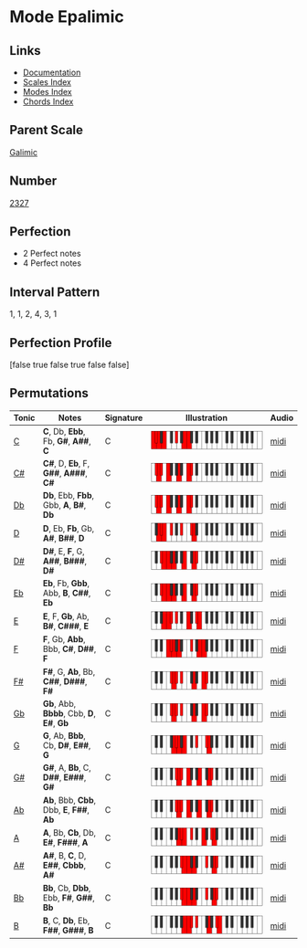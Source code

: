 # Mode Epalimic

## Links

- [Documentation](index.md)
- [Scales Index](Scales.md)
- [Modes Index](Modes.md)
- [Chords Index](Chords.md)

## Parent Scale

[Galimic](ScaleGalimic.md)

## Number

[2327](https://ianring.com/musictheory/scales/2327)

## Perfection

- 2 Perfect notes
- 4 Perfect notes

## Interval Pattern

1, 1, 2, 4, 3, 1

## Perfection Profile

[false true false true false false]

## Permutations

| Tonic | Notes | Signature | Illustration | Audio |
|-------|-------|-----------|--------------|-------|
| [C](ModeCNaturalEpalimic.md) | **C**, Db, **Ebb**, Fb, **G#**, **A##**, **C** | C | ![CNaturalEpalimic](ModeCNaturalEpalimic.png) | [midi](https://github.com/edipermadi/music/blob/main/docs/ModeCNaturalEpalimic.mid?raw=true) |
| [C#](ModeCSharpEpalimic.md) | **C#**, D, **Eb**, F, **G##**, **A###**, **C#** | C | ![CSharpEpalimic](ModeCSharpEpalimic.png) | [midi](https://github.com/edipermadi/music/blob/main/docs/ModeCSharpEpalimic.mid?raw=true) |
| [Db](ModeDFlatEpalimic.md) | **Db**, Ebb, **Fbb**, Gbb, **A**, **B#**, **Db** | C | ![DFlatEpalimic](ModeDFlatEpalimic.png) | [midi](https://github.com/edipermadi/music/blob/main/docs/ModeDFlatEpalimic.mid?raw=true) |
| [D](ModeDNaturalEpalimic.md) | **D**, Eb, **Fb**, Gb, **A#**, **B##**, **D** | C | ![DNaturalEpalimic](ModeDNaturalEpalimic.png) | [midi](https://github.com/edipermadi/music/blob/main/docs/ModeDNaturalEpalimic.mid?raw=true) |
| [D#](ModeDSharpEpalimic.md) | **D#**, E, **F**, G, **A##**, **B###**, **D#** | C | ![DSharpEpalimic](ModeDSharpEpalimic.png) | [midi](https://github.com/edipermadi/music/blob/main/docs/ModeDSharpEpalimic.mid?raw=true) |
| [Eb](ModeEFlatEpalimic.md) | **Eb**, Fb, **Gbb**, Abb, **B**, **C##**, **Eb** | C | ![EFlatEpalimic](ModeEFlatEpalimic.png) | [midi](https://github.com/edipermadi/music/blob/main/docs/ModeEFlatEpalimic.mid?raw=true) |
| [E](ModeENaturalEpalimic.md) | **E**, F, **Gb**, Ab, **B#**, **C###**, **E** | C | ![ENaturalEpalimic](ModeENaturalEpalimic.png) | [midi](https://github.com/edipermadi/music/blob/main/docs/ModeENaturalEpalimic.mid?raw=true) |
| [F](ModeFNaturalEpalimic.md) | **F**, Gb, **Abb**, Bbb, **C#**, **D##**, **F** | C | ![FNaturalEpalimic](ModeFNaturalEpalimic.png) | [midi](https://github.com/edipermadi/music/blob/main/docs/ModeFNaturalEpalimic.mid?raw=true) |
| [F#](ModeFSharpEpalimic.md) | **F#**, G, **Ab**, Bb, **C##**, **D###**, **F#** | C | ![FSharpEpalimic](ModeFSharpEpalimic.png) | [midi](https://github.com/edipermadi/music/blob/main/docs/ModeFSharpEpalimic.mid?raw=true) |
| [Gb](ModeGFlatEpalimic.md) | **Gb**, Abb, **Bbbb**, Cbb, **D**, **E#**, **Gb** | C | ![GFlatEpalimic](ModeGFlatEpalimic.png) | [midi](https://github.com/edipermadi/music/blob/main/docs/ModeGFlatEpalimic.mid?raw=true) |
| [G](ModeGNaturalEpalimic.md) | **G**, Ab, **Bbb**, Cb, **D#**, **E##**, **G** | C | ![GNaturalEpalimic](ModeGNaturalEpalimic.png) | [midi](https://github.com/edipermadi/music/blob/main/docs/ModeGNaturalEpalimic.mid?raw=true) |
| [G#](ModeGSharpEpalimic.md) | **G#**, A, **Bb**, C, **D##**, **E###**, **G#** | C | ![GSharpEpalimic](ModeGSharpEpalimic.png) | [midi](https://github.com/edipermadi/music/blob/main/docs/ModeGSharpEpalimic.mid?raw=true) |
| [Ab](ModeAFlatEpalimic.md) | **Ab**, Bbb, **Cbb**, Dbb, **E**, **F##**, **Ab** | C | ![AFlatEpalimic](ModeAFlatEpalimic.png) | [midi](https://github.com/edipermadi/music/blob/main/docs/ModeAFlatEpalimic.mid?raw=true) |
| [A](ModeANaturalEpalimic.md) | **A**, Bb, **Cb**, Db, **E#**, **F###**, **A** | C | ![ANaturalEpalimic](ModeANaturalEpalimic.png) | [midi](https://github.com/edipermadi/music/blob/main/docs/ModeANaturalEpalimic.mid?raw=true) |
| [A#](ModeASharpEpalimic.md) | **A#**, B, **C**, D, **E##**, **Cbbb**, **A#** | C | ![ASharpEpalimic](ModeASharpEpalimic.png) | [midi](https://github.com/edipermadi/music/blob/main/docs/ModeASharpEpalimic.mid?raw=true) |
| [Bb](ModeBFlatEpalimic.md) | **Bb**, Cb, **Dbb**, Ebb, **F#**, **G##**, **Bb** | C | ![BFlatEpalimic](ModeBFlatEpalimic.png) | [midi](https://github.com/edipermadi/music/blob/main/docs/ModeBFlatEpalimic.mid?raw=true) |
| [B](ModeBNaturalEpalimic.md) | **B**, C, **Db**, Eb, **F##**, **G###**, **B** | C | ![BNaturalEpalimic](ModeBNaturalEpalimic.png) | [midi](https://github.com/edipermadi/music/blob/main/docs/ModeBNaturalEpalimic.mid?raw=true) |
